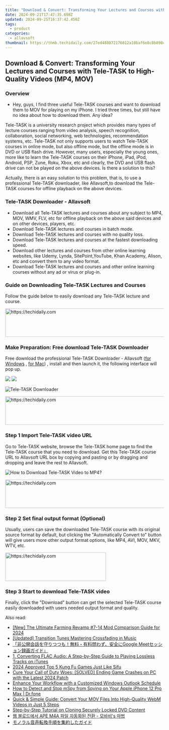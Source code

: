```yaml
---
title: "Download & Convert: Transforming Your Lectures and Courses with Tele-TASK to High-Quality Videos (MP4, MOV)"
date: 2024-09-21T17:47:35.698Z
updated: 2024-09-25T16:37:42.450Z
tags:
  - product
categories:
  - allavsoft
thumbnail: https://thmb.techidaily.com/27ed488072176012a10baf6e8c8b898cb859756da493550354750054c99fba0b.jpg
---
```


## Download & Convert: Transforming Your Lectures and Courses with Tele-TASK to High-Quality Videos (MP4, MOV)

### Overview

* Hey, guys, I find three useful Tele-TASK courses and want to download them to MOV for playing on my iPhone. I tried three times, but still have no idea about how to download them. Any idea?

Tele-TASK is a university research project which provides many types of lecture courses ranging from video analysis, speech recognition, collaboration, social networking, web technologies, recommendation systems, etc. Tele-TASK not only supports users to watch Tele-TASK courses in online mode, but also offline mode, but the offline mode is in DVD or USB flash drive. However, many users, especially the young ones, more like to learn the Tele-TASK courses on their iPhone, iPad, iPod, Android, PSP, Zune, Roku, Xbox, etc and clearly, the DVD and USB flash drive can not be played on the above devices. Is there a solution to this?

Actually, there is an easy solution to this problem, that is, to use a professional Tele-TASK downloader, like Allavsoft,to download the Tele-TASK courses for offline playback on the above devices.

### Tele-TASK Downloader - Allavsoft

* Download all Tele-TASK lectures and courses about any subject to MP4, MOV, WMV, FLV, etc for offline playback on the above said devices and on other devices, players, etc.
* Download Tele-TASK lectures and courses in batch mode.
* Download Tele-TASK lectures and courses with no quality loss.
* Download Tele-TASK lectures and courses at the fastest downloading speed.
* Download other lectures and courses from other online learning websites, like Udemy, Lynda, SitePoint,YouTube, Khan Academy, Alison, etc and convert them to any video format.
* Download Tele-TASK lectures and courses and other online learning courses without any ad or virus or plug-in.

### Guide on Downloading Tele-TASK Lectures and Courses

Follow the guide below to easily download any Tele-TASK lecture and course.

<!-- affiliate ads begin -->
<a href="https://aligracehair.sjv.io/c/5597632/1972698/19272" target="_top" id="1972698">
  <img src="//a.impactradius-go.com/display-ad/19272-1972698" border="0" alt="https://techidaily.com" width="728" height="90"/>
</a>
<img height="0" width="0" src="https://aligracehair.sjv.io/i/5597632/1972698/19272" style="position:absolute;visibility:hidden;" border="0" />
<!-- affiliate ads end -->

### Make Preparation: Free download Tele-TASK Downloader

Free download the professional Tele-TASK Downloader - Allavsoft ([for Windows](https://tools.techidaily.com/allavsoft/products/) , [for Mac](https://tools.techidaily.com/allavsoft/products/)) , install and then launch it, the following interface will pop up.

[![](https://www.allavsoft.com/how-to/../images/how-to/free-download-win.jpg)](https://tools.techidaily.com/allavsoft/products/) [![](https://www.allavsoft.com/how-to/../images/how-to/free-download-mac.jpg)](https://tools.techidaily.com/allavsoft/products/)

![Tele-TASK Downloader](https://www.allavsoft.com/how-to/../images/allavsoft/screen-shot-600.jpg)

<!-- affiliate ads begin -->
<a href="https://appsumo.8odi.net/c/5597632/2052060/7443" target="_top" id="2052060">
  <img src="//a.impactradius-go.com/display-ad/7443-2052060" border="0" alt="https://techidaily.com" width="728" height="90"/>
</a>
<img height="0" width="0" src="https://appsumo.8odi.net/i/5597632/2052060/7443" style="position:absolute;visibility:hidden;" border="0" />
<!-- affiliate ads end -->

### Step 1 Import Tele-TASK video URL

Go to Tele-TASK website, browse the Tele-TASK home page to find the Tele-TASK course that you need to download. Get this Tele-TASK course URL to Allavsoft URL box by copying and pasting or by dragging and dropping and leave the rest to Allavsoft.

![How to Download Tele-TASK Video to MP4?](https://www.allavsoft.com/how-to/../images/how-to/download-rtmp-video/download-rtmp-video.jpg)

<!-- affiliate ads begin -->
<a href="https://ephamedtechinc.pxf.io/c/5597632/2137209/26400" target="_top" id="2137209">
  <img src="//a.impactradius-go.com/display-ad/26400-2137209" border="0" alt="https://techidaily.com" width="728" height="90"/>
</a>
<img height="0" width="0" src="https://ephamedtechinc.pxf.io/i/5597632/2137209/26400" style="position:absolute;visibility:hidden;" border="0" />
<!-- affiliate ads end -->

### Step 2 Set final output format (Optional)

Usually, users can save the downloaded Tele-TASK course with its original source format by default, but clicking the "Automatically Convert to" button will give users more other output format options, like MP4, AVI, MOV, MKV, WTV, etc.

<!-- affiliate ads begin -->
<a href="https://wigfever.sjv.io/c/5597632/2014853/22899" target="_top" id="2014853">
  <img src="//a.impactradius-go.com/display-ad/22899-2014853" border="0" alt="https://techidaily.com" width="320" height="90"/>
</a>
<img height="0" width="0" src="https://wigfever.sjv.io/i/5597632/2014853/22899" style="position:absolute;visibility:hidden;" border="0" />
<!-- affiliate ads end -->

### Step 3 Start to download Tele-TASK video

Finally, click the "Download" button can get the selected Tele-TASK course easily downloaded with users needed output format and quality.

<ins class="adsbygoogle"
     style="display:block"
     data-ad-format="autorelaxed"
     data-ad-client="ca-pub-7571918770474297"
     data-ad-slot="1223367746"></ins>

<ins class="adsbygoogle"
     style="display:block"
     data-ad-client="ca-pub-7571918770474297"
     data-ad-slot="8358498916"
     data-ad-format="auto"
     data-full-width-responsive="true"></ins>

<span class="atpl-alsoreadstyle">Also read:</span>
<div><ul>
<li><a href="https://on-screen-recording.techidaily.com/new-the-ultimate-farming-revamp-7-14-mod-comparison-guide-for-2024/"><u>[New] The Ultimate Farming Revamp #7-14 Mod Comparison Guide for 2024</u></a></li>
<li><a href="https://some-approaches.techidaily.com/updated-transition-tunes-mastering-crossfading-in-music/"><u>[Updated] Transition Tunes Mastering Crossfading in Music</u></a></li>
<li><a href="https://win-great.techidaily.com/1726030243301-google-meet/"><u>「非公開会話を守りつつも！無料・有料問わず、安全にGoogle Meetセッション録画ガイド」</u></a></li>
<li><a href="https://win-great.techidaily.com/1-converting-flac-audio-a-step-by-step-guide-to-playing-lossless-tracks-on-itunes/"><u>1. Converting FLAC Audio: A Step-by-Step Guide to Playing Lossless Tracks on iTunes</u></a></li>
<li><a href="https://on-screen-recording.techidaily.com/2024-approved-top-5-kung-fu-games-just-like-sifu/"><u>2024 Approved Top 5 Kung Fu Games Just Like Sifu</u></a></li>
<li><a href="https://win-able.techidaily.com/cure-your-call-of-duty-woes-solved-ending-game-crashes-on-pc-with-the-latest-2024-patch/"><u>Cure Your Call of Duty Woes: [SOLVED] Ending Game Crashes on PC with the Latest 2024 Patch</u></a></li>
<li><a href="https://windows11.techidaily.com/enhance-your-workflow-with-a-customized-windows-outlook-schedule/"><u>Enhance Your Workflow with a Customized Windows Outlook Schedule</u></a></li>
<li><a href="https://location-social.techidaily.com/how-to-detect-and-stop-mspy-from-spying-on-your-apple-iphone-12-pro-max-drfone-by-drfone-virtual-ios/"><u>How to Detect and Stop mSpy from Spying on Your Apple iPhone 12 Pro Max | Dr.fone</u></a></li>
<li><a href="https://win-great.techidaily.com/quick-and-simple-guide-convert-your-mov-files-into-high-quality-webm-videos-in-just-5-steps/"><u>Quick & Simple Guide: Convert Your MOV Files Into High-Quality WebM Videos in Just 5 Steps</u></a></li>
<li><a href="https://win-great.techidaily.com/step-by-step-tutorial-on-cloning-securely-locked-dvd-content/"><u>Step-by-Step Tutorial on Cloning Securely Locked DVD Content</u></a></li>
<li><a href="https://tech-recovery.techidaily.com/ape-m4a-s/"><u>웹 블로드에서 APE M4A 파일 자동화된 전환 - 모바비's 마법</u></a></li>
<li><a href="https://win-great.techidaily.com/44oi44oo44op44or6zplusz5aow6lui5oplusb5oml6acg44ks6zug57se44gx44gf44ks44kk44oj/"><u>モノラル音声転換手順を集約したガイド</u></a></li>
</ul></div>

